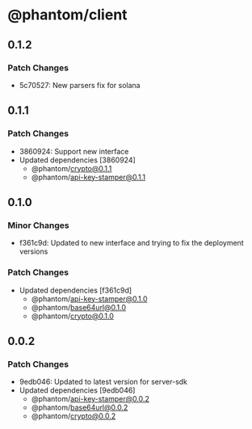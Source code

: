 # @phantom/client

## 0.1.2

### Patch Changes

- 5c70527: New parsers fix for solana

## 0.1.1

### Patch Changes

- 3860924: Support new interface
- Updated dependencies [3860924]
  - @phantom/crypto@0.1.1
  - @phantom/api-key-stamper@0.1.1

## 0.1.0

### Minor Changes

- f361c9d: Updated to new interface and trying to fix the deployment versions

### Patch Changes

- Updated dependencies [f361c9d]
  - @phantom/api-key-stamper@0.1.0
  - @phantom/base64url@0.1.0
  - @phantom/crypto@0.1.0

## 0.0.2

### Patch Changes

- 9edb046: Updated to latest version for server-sdk
- Updated dependencies [9edb046]
  - @phantom/api-key-stamper@0.0.2
  - @phantom/base64url@0.0.2
  - @phantom/crypto@0.0.2
